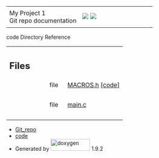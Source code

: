 <div id="top">
<div id="titlearea">
<table data-cellspacing="0" data-cellpadding="0">
<colgroup>
<col style="width: 50%" />
<col style="width: 50%" />
</colgroup>
<tbody>
<tr class="odd" style="height: 56px;">
<td id="projectalign" style="padding-left: 0.5em"><div id="projectname">
My Project<span id="projectnumber"> 1</span>
</div>
<div id="projectbrief">
Git repo documentation
</div></td>
<td><div id="MSearchBox" class="MSearchBoxInactive">
<span class="left"> <img src="search/mag_sel.svg" id="MSearchSelect" onmouseover="return searchBox.OnSearchSelectShow()" onmouseout="return searchBox.OnSearchSelectHide()" /> </span><span class="right"> <a href="javascript:searchBox.CloseResultsWindow()" id="MSearchClose"><img src="search/close.svg" id="MSearchCloseImg" data-border="0" /></a> </span>
</div></td>
</tr>
</tbody>
</table>
</div>
</div>
<div id="side-nav" class="ui-resizable side-nav-resizable">
<div id="nav-tree">
<div id="nav-tree-contents">
<div id="nav-sync" class="sync">

</div>
</div>
</div>
<div id="splitbar" class="ui-resizable-handle" style="-moz-user-select:none;">

</div>
</div>
<div id="doc-content">
<div id="MSearchSelectWindow" onmouseover="return searchBox.OnSearchSelectShow()" onmouseout="return searchBox.OnSearchSelectHide()" onkeydown="return searchBox.OnSearchSelectKey(event)">

</div>
<div id="MSearchResultsWindow">

</div>
<div class="header">
<div class="headertitle">
<div class="title">
code Directory Reference
</div>
</div>
</div>
<div class="contents">
<table class="memberdecls">
<colgroup>
<col style="width: 50%" />
<col style="width: 50%" />
</colgroup>
<tbody>
<tr class="odd heading">
<td colspan="2"><h2 id="files" class="groupheader"><span id="files"></span> Files</h2></td>
</tr>
<tr class="even memitem:">
<td style="text-align: right;" class="memItemLeft" data-valign="top">file  </td>
<td class="memItemRight" data-valign="bottom"><a href="_m_a_c_r_o_s_8h.html" class="el">MACROS.h</a> <a href="_m_a_c_r_o_s_8h_source.html">[code]</a></td>
</tr>
<tr class="odd separator:">
<td colspan="2" class="memSeparator"> </td>
</tr>
<tr class="even memitem:">
<td style="text-align: right;" class="memItemLeft" data-valign="top">file  </td>
<td class="memItemRight" data-valign="bottom"><a href="main_8c.html" class="el">main.c</a></td>
</tr>
<tr class="odd separator:">
<td colspan="2" class="memSeparator"> </td>
</tr>
</tbody>
</table>
</div>
</div>
<div id="nav-path" class="navpath">
<ul>
<li><a href="dir_d865ef5788fa04a5f3f6200fa664f394.html" class="el">Git_repo</a></li>
<li><a href="dir_3ef18741690b024f5030e070e0dc1b1a.html" class="el">code</a></li>
<li>Generated by <a href="https://www.doxygen.org/index.html"><img src="doxygen.svg" class="footer" width="104" height="31" alt="doxygen" /></a> 1.9.2</li>
</ul>
</div>
